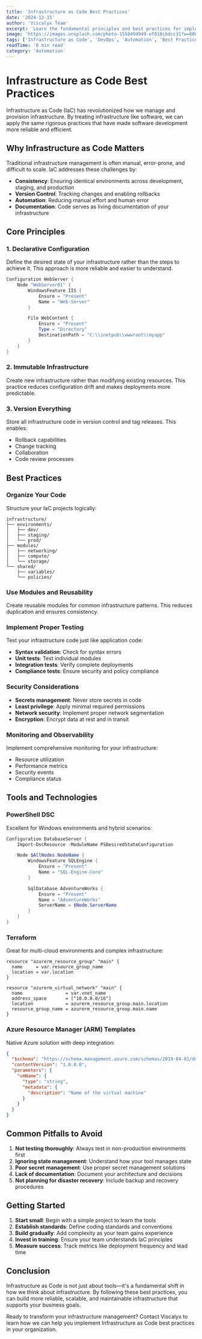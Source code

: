 ```yaml
---
title: 'Infrastructure as Code Best Practices'
date: '2024-12-15'
author: 'Viscalyx Team'
excerpt: 'Learn the fundamental principles and best practices for implementing Infrastructure as Code in your organization.'
image: 'https://images.unsplash.com/photo-1558494949-ef010cbdcc31?w=800&h=600&fit=crop&crop=center'
tags: ['Infrastructure as Code', 'DevOps', 'Automation', 'Best Practices']
readTime: '8 min read'
category: 'Automation'
---
```


# Infrastructure as Code Best Practices

Infrastructure as Code (IaC) has revolutionized how we manage and provision infrastructure. By treating infrastructure like software, we can apply the same rigorous practices that have made software development more reliable and efficient.

## Why Infrastructure as Code Matters

Traditional infrastructure management is often manual, error-prone, and difficult to scale. IaC addresses these challenges by:

- **Consistency**: Ensuring identical environments across development, staging, and production
- **Version Control**: Tracking changes and enabling rollbacks
- **Automation**: Reducing manual effort and human error
- **Documentation**: Code serves as living documentation of your infrastructure

## Core Principles

### 1. Declarative Configuration

Define the desired state of your infrastructure rather than the steps to achieve it. This approach is more reliable and easier to understand.

```powershell
Configuration WebServer {
    Node "WebServer01" {
        WindowsFeature IIS {
            Ensure = "Present"
            Name = "Web-Server"
        }

        File WebContent {
            Ensure = "Present"
            Type = "Directory"
            DestinationPath = "C:\\inetpub\\wwwroot\\myapp"
        }
    }
}
```

### 2. Immutable Infrastructure

Create new infrastructure rather than modifying existing resources. This practice reduces configuration drift and makes deployments more predictable.

### 3. Version Everything

Store all infrastructure code in version control and tag releases. This enables:

- Rollback capabilities
- Change tracking
- Collaboration
- Code review processes

## Best Practices

### Organize Your Code

Structure your IaC projects logically:

```
infrastructure/
├── environments/
│   ├── dev/
│   ├── staging/
│   └── prod/
├── modules/
│   ├── networking/
│   ├── compute/
│   └── storage/
└── shared/
    ├── variables/
    └── policies/
```

### Use Modules and Reusability

Create reusable modules for common infrastructure patterns. This reduces duplication and ensures consistency.

### Implement Proper Testing

Test your infrastructure code just like application code:

- **Syntax validation**: Check for syntax errors
- **Unit tests**: Test individual modules
- **Integration tests**: Verify complete deployments
- **Compliance tests**: Ensure security and policy compliance

### Security Considerations

- **Secrets management**: Never store secrets in code
- **Least privilege**: Apply minimal required permissions
- **Network security**: Implement proper network segmentation
- **Encryption**: Encrypt data at rest and in transit

### Monitoring and Observability

Implement comprehensive monitoring for your infrastructure:

- Resource utilization
- Performance metrics
- Security events
- Compliance status

## Tools and Technologies

### PowerShell DSC

Excellent for Windows environments and hybrid scenarios:

```powershell
Configuration DatabaseServer {
    Import-DscResource -ModuleName PSDesiredStateConfiguration

    Node $AllNodes.NodeName {
        WindowsFeature SQLEngine {
            Ensure = "Present"
            Name = "SQL-Engine-Core"
        }

        SqlDatabase AdventureWorks {
            Ensure = "Present"
            Name = "AdventureWorks"
            ServerName = $Node.ServerName
        }
    }
}
```

### Terraform

Great for multi-cloud environments and complex infrastructure:

```hcl
resource "azurerm_resource_group" "main" {
  name     = var.resource_group_name
  location = var.location
}

resource "azurerm_virtual_network" "main" {
  name                = var.vnet_name
  address_space       = ["10.0.0.0/16"]
  location            = azurerm_resource_group.main.location
  resource_group_name = azurerm_resource_group.main.name
}
```

### Azure Resource Manager (ARM) Templates

Native Azure solution with deep integration:

```json
{
  "$schema": "https://schema.management.azure.com/schemas/2019-04-01/deploymentTemplate.json#",
  "contentVersion": "1.0.0.0",
  "parameters": {
    "vmName": {
      "type": "string",
      "metadata": {
        "description": "Name of the virtual machine"
      }
    }
  }
}
```

## Common Pitfalls to Avoid

1. **Not testing thoroughly**: Always test in non-production environments first
2. **Ignoring state management**: Understand how your tool manages state
3. **Poor secret management**: Use proper secret management solutions
4. **Lack of documentation**: Document your architecture and decisions
5. **Not planning for disaster recovery**: Include backup and recovery procedures

## Getting Started

1. **Start small**: Begin with a simple project to learn the tools
2. **Establish standards**: Define coding standards and conventions
3. **Build gradually**: Add complexity as your team gains experience
4. **Invest in training**: Ensure your team understands IaC principles
5. **Measure success**: Track metrics like deployment frequency and lead time

## Conclusion

Infrastructure as Code is not just about tools—it's a fundamental shift in how we think about infrastructure. By following these best practices, you can build more reliable, scalable, and maintainable infrastructure that supports your business goals.

Ready to transform your infrastructure management? Contact Viscalyx to learn how we can help you implement Infrastructure as Code best practices in your organization.
